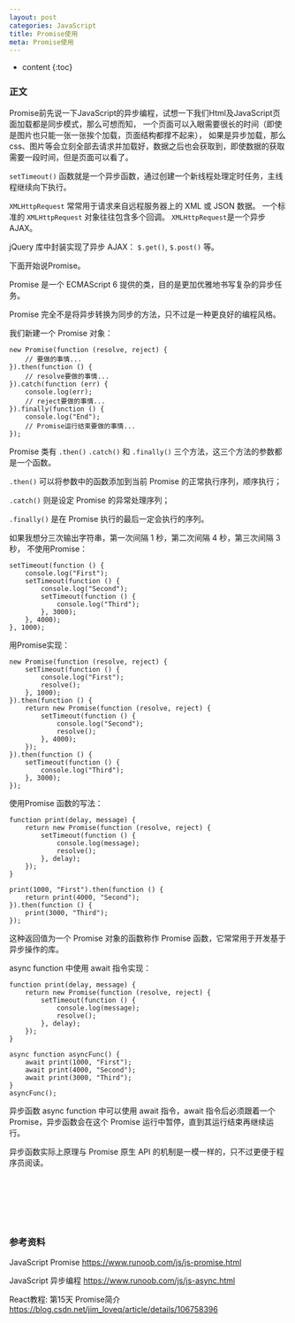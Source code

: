```yaml
---
layout: post
categories: JavaScript
title: Promise使用
meta: Promise使用
---
```

* content
{:toc}

### 正文

Promise前先说一下JavaScript的异步编程，试想一下我们Html及JavaScript页面加载都是同步模式，那么可想而知，
一个页面可以入眼需要很长的时间（即使是图片也只能一张一张挨个加载，页面结构都撑不起来），
如果是异步加载，那么css、图片等会立刻全部去请求并加载好，数据之后也会获取到，即使数据的获取需要一段时间，但是页面可以看了。

`setTimeout()` 函数就是一个异步函数，通过创建一个新线程处理定时任务，主线程继续向下执行。

`XMLHttpRequest` 常常用于请求来自远程服务器上的 XML 或 JSON 数据。 一个标准的 `XMLHttpRequest` 对象往往包含多个回调。 
`XMLHttpRequest`是一个异步 AJAX。  

jQuery 库中封装实现了异步 AJAX： `$.get()`, `$.post()` 等。

下面开始说Promise。

Promise 是一个 ECMAScript 6 提供的类，目的是更加优雅地书写复杂的异步任务。

Promise 完全不是将异步转换为同步的方法，只不过是一种更良好的编程风格。

我们新建一个 Promise 对象：
```
new Promise(function (resolve, reject) {
    // 要做的事情...
}).then(function () {
    // resolve要做的事情...
}).catch(function (err) {
    console.log(err);
    // reject要做的事情...
}).finally(function () {
    console.log("End");
    // Promise运行结束要做的事情...
});
```

Promise 类有 `.then()` `.catch()` 和 `.finally()` 三个方法，这三个方法的参数都是一个函数。

`.then()` 可以将参数中的函数添加到当前 Promise 的正常执行序列，顺序执行；

`.catch()` 则是设定 Promise 的异常处理序列；

`.finally()` 是在 Promise 执行的最后一定会执行的序列。

如果我想分三次输出字符串，第一次间隔 1 秒，第二次间隔 4 秒，第三次间隔 3 秒，
不使用Promise：
```
setTimeout(function () {
    console.log("First");
    setTimeout(function () {
        console.log("Second");
        setTimeout(function () {
            console.log("Third");
        }, 3000);
    }, 4000);
}, 1000);
```

用Promise实现：
```
new Promise(function (resolve, reject) {
    setTimeout(function () {
        console.log("First");
        resolve();
    }, 1000);
}).then(function () {
    return new Promise(function (resolve, reject) {
        setTimeout(function () {
            console.log("Second");
            resolve();
        }, 4000);
    });
}).then(function () {
    setTimeout(function () {
        console.log("Third");
    }, 3000);
});
```

使用Promise 函数的写法：
```
function print(delay, message) {
    return new Promise(function (resolve, reject) {
        setTimeout(function () {
            console.log(message);
            resolve();
        }, delay);
    });
}

print(1000, "First").then(function () {
    return print(4000, "Second");
}).then(function () {
    print(3000, "Third");
});
```

这种返回值为一个 Promise 对象的函数称作 Promise 函数，它常常用于开发基于异步操作的库。

async function 中使用 await 指令实现：
```
function print(delay, message) {
    return new Promise(function (resolve, reject) {
        setTimeout(function () {
            console.log(message);
            resolve();
        }, delay);
    });
}

async function asyncFunc() {
    await print(1000, "First");
    await print(4000, "Second");
    await print(3000, "Third");
}
asyncFunc();
```

异步函数 async function 中可以使用 await 指令，await 指令后必须跟着一个 Promise，异步函数会在这个 Promise 运行中暂停，直到其运行结束再继续运行。

异步函数实际上原理与 Promise 原生 API 的机制是一模一样的，只不过更便于程序员阅读。

<br/><br/><br/><br/><br/>
### 参考资料 

JavaScript Promise <https://www.runoob.com/js/js-promise.html>

JavaScript 异步编程 <https://www.runoob.com/js/js-async.html>

React教程: 第15天 Promise简介 <https://blog.csdn.net/jim_loveq/article/details/106758396>
